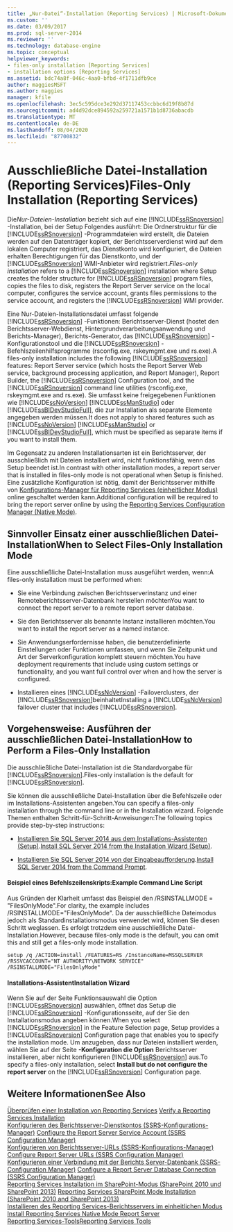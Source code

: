 ```yaml
---
title: „Nur-Datei“-Installation (Reporting Services) | Microsoft-Dokumentation
ms.custom: ''
ms.date: 03/09/2017
ms.prod: sql-server-2014
ms.reviewer: ''
ms.technology: database-engine
ms.topic: conceptual
helpviewer_keywords:
- files-only installation [Reporting Services]
- installation options [Reporting Services]
ms.assetid: bdc74a8f-046c-4aa0-bfbd-4f1711dfb9ce
author: maggiesMSFT
ms.author: maggies
manager: kfile
ms.openlocfilehash: 3ec5c595dce3e292d37117453ccbbc6d19f8b87d
ms.sourcegitcommit: ad4d92dce894592a259721a1571b1d8736abacdb
ms.translationtype: MT
ms.contentlocale: de-DE
ms.lasthandoff: 08/04/2020
ms.locfileid: "87700832"
---
```

# <a name="files-only-installation-reporting-services"></a><span data-ttu-id="d8cf1-102">Ausschließliche Datei-Installation (Reporting Services)</span><span class="sxs-lookup"><span data-stu-id="d8cf1-102">Files-Only Installation (Reporting Services)</span></span>
  <span data-ttu-id="d8cf1-103">Die*Nur-Dateien-Installation* bezieht sich auf eine [!INCLUDE[ssRSnoversion](../../includes/ssrsnoversion-md.md)] -Installation, bei der Setup Folgendes ausführt: Die Ordnerstruktur für die [!INCLUDE[ssRSnoversion](../../includes/ssrsnoversion-md.md)] -Programmdateien wird erstellt, die Dateien werden auf den Datenträger kopiert, der Berichtsserverdienst wird auf dem lokalen Computer registriert, das Dienstkonto wird konfiguriert, die Dateien erhalten Berechtigungen für das Dienstkonto, und der [!INCLUDE[ssRSnoversion](../../includes/ssrsnoversion-md.md)] WMI-Anbieter wird registriert.</span><span class="sxs-lookup"><span data-stu-id="d8cf1-103">*Files-only installation* refers to a [!INCLUDE[ssRSnoversion](../../includes/ssrsnoversion-md.md)] installation where Setup creates the folder structure for [!INCLUDE[ssRSnoversion](../../includes/ssrsnoversion-md.md)] program files, copies the files to disk, registers the Report Server service on the local computer, configures the service account, grants files permissions to the service account, and registers the [!INCLUDE[ssRSnoversion](../../includes/ssrsnoversion-md.md)] WMI provider.</span></span>  
  
 <span data-ttu-id="d8cf1-104">Eine Nur-Dateien-Installationsdatei umfasst folgende [!INCLUDE[ssRSnoversion](../../includes/ssrsnoversion-md.md)] -Funktionen: Berichtsserver-Dienst (hostet den Berichtsserver-Webdienst, Hintergrundverarbeitungsanwendung und Berichts-Manager), Berichts-Generator, das [!INCLUDE[ssRSnoversion](../../includes/ssrsnoversion-md.md)] -Konfigurationstool und die [!INCLUDE[ssRSnoversion](../../includes/ssrsnoversion-md.md)] -Befehlszeilenhilfsprogramme (rsconfig.exe, rskeymgmt.exe und rs.exe).</span><span class="sxs-lookup"><span data-stu-id="d8cf1-104">A files-only installation includes the following [!INCLUDE[ssRSnoversion](../../includes/ssrsnoversion-md.md)] features: Report Server service (which hosts the Report Server Web service, background processing application, and Report Manager), Report Builder, the [!INCLUDE[ssRSnoversion](../../includes/ssrsnoversion-md.md)] Configuration tool, and the [!INCLUDE[ssRSnoversion](../../includes/ssrsnoversion-md.md)] command line utilities (rsconfig.exe, rskeymgmt.exe and rs.exe).</span></span> <span data-ttu-id="d8cf1-105">Sie umfasst keine freigegebenen Funktionen wie [!INCLUDE[ssNoVersion](../../includes/ssnoversion-md.md)] [!INCLUDE[ssManStudio](../../includes/ssmanstudio-md.md)] oder [!INCLUDE[ssBIDevStudioFull](../../includes/ssbidevstudiofull-md.md)], die zur Installation als separate Elemente angegeben werden müssen.</span><span class="sxs-lookup"><span data-stu-id="d8cf1-105">It does not apply to shared features such as [!INCLUDE[ssNoVersion](../../includes/ssnoversion-md.md)] [!INCLUDE[ssManStudio](../../includes/ssmanstudio-md.md)] or [!INCLUDE[ssBIDevStudioFull](../../includes/ssbidevstudiofull-md.md)], which must be specified as separate items if you want to install them.</span></span>  
  
 <span data-ttu-id="d8cf1-106">Im Gegensatz zu anderen Installationsarten ist ein Berichtsserver, der ausschließlich mit Dateien installiert wird, nicht funktionsfähig, wenn das Setup beendet ist.</span><span class="sxs-lookup"><span data-stu-id="d8cf1-106">In contrast with other installation modes, a report server that is installed in files-only mode is not operational when Setup is finished.</span></span> <span data-ttu-id="d8cf1-107">Eine zusätzliche Konfiguration ist nötig, damit der Berichtsserver mithilfe von [Konfigurations-Manager für Reporting Services (einheitlicher Modus)](../../sql-server/install/reporting-services-configuration-manager-native-mode.md) online geschaltet werden kann.</span><span class="sxs-lookup"><span data-stu-id="d8cf1-107">Additional configuration will be required to bring the report server online by using the [Reporting Services Configuration Manager &#40;Native Mode&#41;](../../sql-server/install/reporting-services-configuration-manager-native-mode.md).</span></span>  
  
## <a name="when-to-select-files-only-installation-mode"></a><span data-ttu-id="d8cf1-108">Sinnvoller Einsatz einer ausschließlichen Datei-Installation</span><span class="sxs-lookup"><span data-stu-id="d8cf1-108">When to Select Files-Only Installation Mode</span></span>  
 <span data-ttu-id="d8cf1-109">Eine ausschließliche Datei-Installation muss ausgeführt werden, wenn:</span><span class="sxs-lookup"><span data-stu-id="d8cf1-109">A files-only installation must be performed when:</span></span>  
  
-   <span data-ttu-id="d8cf1-110">Sie eine Verbindung zwischen Berichtsserverinstanz und einer Remoteberichtsserver-Datenbank herstellen möchten</span><span class="sxs-lookup"><span data-stu-id="d8cf1-110">You want to connect the report server to a remote report server database.</span></span>  
  
-   <span data-ttu-id="d8cf1-111">Sie den Berichtsserver als benannte Instanz installieren möchten.</span><span class="sxs-lookup"><span data-stu-id="d8cf1-111">You want to install the report server as a named instance.</span></span>  
  
-   <span data-ttu-id="d8cf1-112">Sie Anwendungserfordernisse haben, die benutzerdefinierte Einstellungen oder Funktionen umfassen, und wenn Sie Zeitpunkt und Art der Serverkonfiguration komplett steuern möchten.</span><span class="sxs-lookup"><span data-stu-id="d8cf1-112">You have deployment requirements that include using custom settings or functionality, and you want full control over when and how the server is configured.</span></span>  
  
-   <span data-ttu-id="d8cf1-113">Installieren eines [!INCLUDE[ssNoVersion](../../includes/ssnoversion-md.md)] -Failoverclusters, der [!INCLUDE[ssRSnoversion](../../includes/ssrsnoversion-md.md)]beinhaltet</span><span class="sxs-lookup"><span data-stu-id="d8cf1-113">Installing a [!INCLUDE[ssNoVersion](../../includes/ssnoversion-md.md)] failover cluster that includes [!INCLUDE[ssRSnoversion](../../includes/ssrsnoversion-md.md)].</span></span>  
  
## <a name="how-to-perform-a-files-only-installation"></a><span data-ttu-id="d8cf1-114">Vorgehensweise: Ausführen der ausschließlichen Datei-Installation</span><span class="sxs-lookup"><span data-stu-id="d8cf1-114">How to Perform a Files-Only Installation</span></span>  
 <span data-ttu-id="d8cf1-115">Die ausschließliche Datei-Installation ist die Standardvorgabe für [!INCLUDE[ssRSnoversion](../../includes/ssrsnoversion-md.md)].</span><span class="sxs-lookup"><span data-stu-id="d8cf1-115">Files-only installation is the default for [!INCLUDE[ssRSnoversion](../../includes/ssrsnoversion-md.md)].</span></span>  
  
 <span data-ttu-id="d8cf1-116">Sie können die ausschließliche Datei-Installation über die Befehlszeile oder im Installations-Assistenten angeben.</span><span class="sxs-lookup"><span data-stu-id="d8cf1-116">You can specify a files-only installation through the command line or in the Installation wizard.</span></span> <span data-ttu-id="d8cf1-117">Folgende Themen enthalten Schritt-für-Schritt-Anweisungen:</span><span class="sxs-lookup"><span data-stu-id="d8cf1-117">The following topics provide step-by-step instructions:</span></span>  
  
-   <span data-ttu-id="d8cf1-118">[Installieren Sie SQL Server 2014 aus dem Installations-Assistenten &#40;Setup&#41;](../../database-engine/install-windows/install-sql-server-from-the-installation-wizard-setup.md).</span><span class="sxs-lookup"><span data-stu-id="d8cf1-118">[Install SQL Server 2014 from the Installation Wizard &#40;Setup&#41;](../../database-engine/install-windows/install-sql-server-from-the-installation-wizard-setup.md).</span></span>  
  
-   <span data-ttu-id="d8cf1-119">[Installieren Sie SQL Server 2014 von der Eingabeaufforderung](../../database-engine/install-windows/install-sql-server-from-the-command-prompt.md).</span><span class="sxs-lookup"><span data-stu-id="d8cf1-119">[Install SQL Server 2014 from the Command Prompt](../../database-engine/install-windows/install-sql-server-from-the-command-prompt.md).</span></span>  
  
#### <a name="example-command-line-script"></a><span data-ttu-id="d8cf1-120">Beispiel eines Befehlszeilenskripts:</span><span class="sxs-lookup"><span data-stu-id="d8cf1-120">Example Command Line Script</span></span>  
 <span data-ttu-id="d8cf1-121">Aus Gründen der Klarheit umfasst das Beispiel den /RSINSTALLMODE = "FilesOnlyMode".</span><span class="sxs-lookup"><span data-stu-id="d8cf1-121">For clarity, the example includes /RSINSTALLMODE="FilesOnlyMode".</span></span> <span data-ttu-id="d8cf1-122">Da der ausschließliche Dateimodus jedoch als Standardinstallationsmodus verwendet wird, können Sie diesen Schritt weglassen. Es erfolgt trotzdem eine ausschließliche Datei-Installation.</span><span class="sxs-lookup"><span data-stu-id="d8cf1-122">However, because files-only mode is the default, you can omit this and still get a files-only mode installation.</span></span>  
  
```  
setup /q /ACTION=install /FEATURES=RS /InstanceName=MSSQLSERVER /RSSVCACCOUNT="NT AUTHORITY\NETWORK SERVICE" /RSINSTALLMODE="FilesOnlyMode"  
```  
  
#### <a name="installation-wizard"></a><span data-ttu-id="d8cf1-123">Installations-Assistent</span><span class="sxs-lookup"><span data-stu-id="d8cf1-123">Installation Wizard</span></span>  
 <span data-ttu-id="d8cf1-124">Wenn Sie auf der Seite Funktionsauswahl die Option [!INCLUDE[ssRSnoversion](../../includes/ssrsnoversion-md.md)] auswählen, öffnet das Setup die [!INCLUDE[ssRSnoversion](../../includes/ssrsnoversion-md.md)] -Konfigurationsseite, auf der Sie den Installationsmodus angeben können.</span><span class="sxs-lookup"><span data-stu-id="d8cf1-124">When you select [!INCLUDE[ssRSnoversion](../../includes/ssrsnoversion-md.md)] in the Feature Selection page, Setup provides a [!INCLUDE[ssRSnoversion](../../includes/ssrsnoversion-md.md)] Configuration page that enables you to specify the installation mode.</span></span> <span data-ttu-id="d8cf1-125">Um anzugeben, dass nur Dateien installiert werden, wählen Sie auf der Seite **-Konfiguration die Option** Berichtsserver installieren, aber nicht konfigurieren [!INCLUDE[ssRSnoversion](../../includes/ssrsnoversion-md.md)] aus.</span><span class="sxs-lookup"><span data-stu-id="d8cf1-125">To specify a files-only installation, select **Install but do not configure the report server** on the [!INCLUDE[ssRSnoversion](../../includes/ssrsnoversion-md.md)] Configuration page.</span></span>  
  
## <a name="see-also"></a><span data-ttu-id="d8cf1-126">Weitere Informationen</span><span class="sxs-lookup"><span data-stu-id="d8cf1-126">See Also</span></span>  
 <span data-ttu-id="d8cf1-127">[Überprüfen einer Installation von Reporting Services](verify-a-reporting-services-installation.md) </span><span class="sxs-lookup"><span data-stu-id="d8cf1-127">[Verify a Reporting Services Installation](verify-a-reporting-services-installation.md) </span></span>  
 <span data-ttu-id="d8cf1-128">[Konfigurieren des Berichtsserver-Dienstkontos &#40;SSRS-Konfigurations-Manager&#41;](configure-the-report-server-service-account-ssrs-configuration-manager.md) </span><span class="sxs-lookup"><span data-stu-id="d8cf1-128">[Configure the Report Server Service Account &#40;SSRS Configuration Manager&#41;](configure-the-report-server-service-account-ssrs-configuration-manager.md) </span></span>  
 <span data-ttu-id="d8cf1-129">[Konfigurieren von Berichtsserver-URLs &#40;SSRS-Konfigurations-Manager&#41;](configure-report-server-urls-ssrs-configuration-manager.md) </span><span class="sxs-lookup"><span data-stu-id="d8cf1-129">[Configure Report Server URLs  &#40;SSRS Configuration Manager&#41;](configure-report-server-urls-ssrs-configuration-manager.md) </span></span>  
 <span data-ttu-id="d8cf1-130">[Konfigurieren einer Verbindung mit der Berichts Server-Datenbank &#40;SSRS-Configuration Manager&#41;](../../sql-server/install/configure-a-report-server-database-connection-ssrs-configuration-manager.md) </span><span class="sxs-lookup"><span data-stu-id="d8cf1-130">[Configure a Report Server Database Connection  &#40;SSRS Configuration Manager&#41;](../../sql-server/install/configure-a-report-server-database-connection-ssrs-configuration-manager.md) </span></span>  
 <span data-ttu-id="d8cf1-131">[Reporting Services Installation im SharePoint-Modus &#40;SharePoint 2010 und SharePoint 2013&#41;](install-reporting-services-sharepoint-mode.md) </span><span class="sxs-lookup"><span data-stu-id="d8cf1-131">[Reporting Services SharePoint Mode Installation &#40;SharePoint 2010 and SharePoint 2013&#41;](install-reporting-services-sharepoint-mode.md) </span></span>  
 <span data-ttu-id="d8cf1-132">[Installieren des Reporting Services-Berichtsservers im einheitlichen Modus](install-reporting-services-native-mode-report-server.md) </span><span class="sxs-lookup"><span data-stu-id="d8cf1-132">[Install Reporting Services Native Mode Report Server](install-reporting-services-native-mode-report-server.md) </span></span>  
 [<span data-ttu-id="d8cf1-133">Reporting Services-Tools</span><span class="sxs-lookup"><span data-stu-id="d8cf1-133">Reporting Services Tools</span></span>](../tools/reporting-services-tools.md)  
  
  
